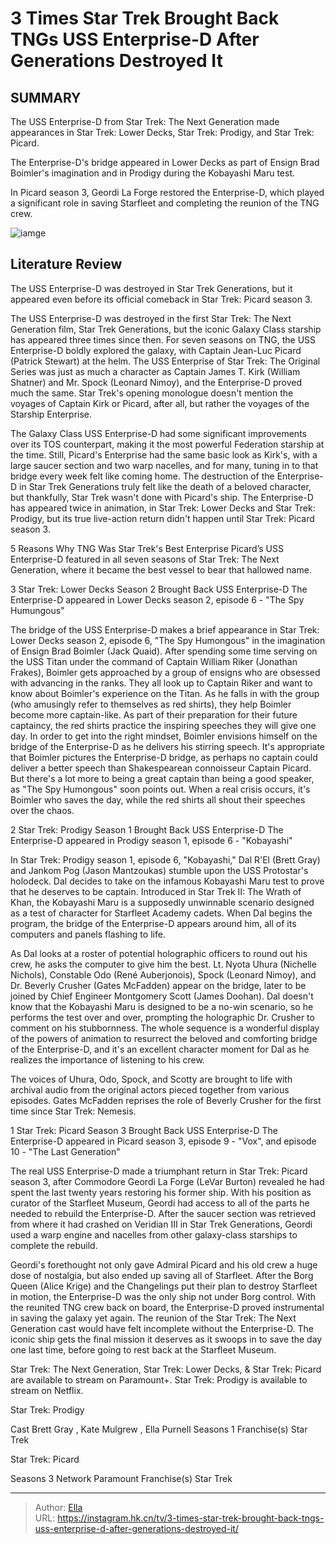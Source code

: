 # 3 Times Star Trek Brought Back TNGs USS Enterprise-D After Generations Destroyed It


## SUMMARY 


 The USS Enterprise-D from Star Trek: The Next Generation made appearances in Star Trek: Lower Decks, Star Trek: Prodigy, and Star Trek: Picard. 

 The Enterprise-D&#39;s bridge appeared in Lower Decks as part of Ensign Brad Boimler&#39;s imagination and in Prodigy during the Kobayashi Maru test. 

 In Picard season 3, Geordi La Forge restored the Enterprise-D, which played a significant role in saving Starfleet and completing the reunion of the TNG crew. 

![iamge](https://static1.srcdn.com/wordpress/wp-content/uploads/2024/01/star-trek-uss-enterprise-d-3-returns.jpg)

## Literature Review
The USS Enterprise-D was destroyed in Star Trek Generations, but it appeared even before its official comeback in Star Trek: Picard season 3.



The USS Enterprise-D was destroyed in the first Star Trek: The Next Generation film, Star Trek Generations, but the iconic Galaxy Class starship has appeared three times since then. For seven seasons on TNG, the USS Enterprise-D boldly explored the galaxy, with Captain Jean-Luc Picard (Patrick Stewart) at the helm. The USS Enterprise of Star Trek: The Original Series was just as much a character as Captain James T. Kirk (William Shatner) and Mr. Spock (Leonard Nimoy), and the Enterprise-D proved much the same. Star Trek&#39;s opening monologue doesn&#39;t mention the voyages of Captain Kirk or Picard, after all, but rather the voyages of the Starship Enterprise.


The Galaxy Class USS Enterprise-D had some significant improvements over its TOS counterpart, making it the most powerful Federation starship at the time. Still, Picard&#39;s Enterprise had the same basic look as Kirk&#39;s, with a large saucer section and two warp nacelles, and for many, tuning in to that bridge every week felt like coming home. The destruction of the Enterprise-D in Star Trek Generations truly felt like the death of a beloved character, but thankfully, Star Trek wasn&#39;t done with Picard&#39;s ship. The Enterprise-D has appeared twice in animation, in Star Trek: Lower Decks and Star Trek: Prodigy, but its true live-action return didn&#39;t happen until Star Trek: Picard season 3.
            


 5 Reasons Why TNG Was Star Trek&#39;s Best Enterprise 
Picard’s USS Enterprise-D featured in all seven seasons of Star Trek: The Next Generation, where it became the best vessel to bear that hallowed name.




 3  Star Trek: Lower Decks Season 2 Brought Back USS Enterprise-D 
The Enterprise-D appeared in Lower Decks season 2, episode 6 - &#34;The Spy Humungous&#34;
        

The bridge of the USS Enterprise-D makes a brief appearance in Star Trek: Lower Decks season 2, episode 6, &#34;The Spy Humongous&#34; in the imagination of Ensign Brad Boimler (Jack Quaid). After spending some time serving on the USS Titan under the command of Captain William Riker (Jonathan Frakes), Boimler gets approached by a group of ensigns who are obsessed with advancing in the ranks. They all look up to Captain Riker and want to know about Boimler&#39;s experience on the Titan. As he falls in with the group (who amusingly refer to themselves as red shirts), they help Boimler become more captain-like.
As part of their preparation for their future captaincy, the red shirts practice the inspiring speeches they will give one day. In order to get into the right mindset, Boimler envisions himself on the bridge of the Enterprise-D as he delivers his stirring speech. It&#39;s appropriate that Boimler pictures the Enterprise-D bridge, as perhaps no captain could deliver a better speech than Shakespearean connoisseur Captain Picard. But there&#39;s a lot more to being a great captain than being a good speaker, as &#34;The Spy Humongous&#34; soon points out. When a real crisis occurs, it&#39;s Boimler who saves the day, while the red shirts all shout their speeches over the chaos.





 2  Star Trek: Prodigy Season 1 Brought Back USS Enterprise-D 
The Enterprise-D appeared in Prodigy season 1, episode 6 - &#34;Kobayashi&#34;




In Star Trek: Prodigy season 1, episode 6, &#34;Kobayashi,&#34; Dal R&#39;El (Brett Gray) and Jankom Pog (Jason Mantzoukas) stumble upon the USS Protostar&#39;s holodeck. Dal decides to take on the infamous Kobayashi Maru test to prove that he deserves to be captain. Introduced in Star Trek II: The Wrath of Khan, the Kobayashi Maru is a supposedly unwinnable scenario designed as a test of character for Starfleet Academy cadets. When Dal begins the program, the bridge of the Enterprise-D appears around him, all of its computers and panels flashing to life.

As Dal looks at a roster of potential holographic officers to round out his crew, he asks the computer to give him the best. Lt. Nyota Uhura (Nichelle Nichols), Constable Odo (René Auberjonois), Spock (Leonard Nimoy), and Dr. Beverly Crusher (Gates McFadden) appear on the bridge, later to be joined by Chief Engineer Montgomery Scott (James Doohan). Dal doesn&#39;t know that the Kobayashi Maru is designed to be a no-win scenario, so he performs the test over and over, prompting the holographic Dr. Crusher to comment on his stubbornness. The whole sequence is a wonderful display of the powers of animation to resurrect the beloved and comforting bridge of the Enterprise-D, and it&#39;s an excellent character moment for Dal as he realizes the importance of listening to his crew.

The voices of Uhura, Odo, Spock, and Scotty are brought to life with archival audio from the original actors pieced together from various episodes. Gates McFadden reprises the role of Beverly Crusher for the first time since Star Trek: Nemesis. 



 1  Star Trek: Picard Season 3 Brought Back USS Enterprise-D 
The Enterprise-D appeared in Picard season 3, episode 9 - &#34;Vox&#34;, and episode 10 - &#34;The Last Generation&#34;





The real USS Enterprise-D made a triumphant return in Star Trek: Picard season 3, after Commodore Geordi La Forge (LeVar Burton) revealed he had spent the last twenty years restoring his former ship. With his position as curator of the Starfleet Museum, Geordi had access to all of the parts he needed to rebuild the Enterprise-D. After the saucer section was retrieved from where it had crashed on Veridian III in Star Trek Generations, Geordi used a warp engine and nacelles from other galaxy-class starships to complete the rebuild.


Geordi&#39;s forethought not only gave Admiral Picard and his old crew a huge dose of nostalgia, but also ended up saving all of Starfleet. After the Borg Queen (Alice Krige) and the Changelings put their plan to destroy Starfleet in motion, the Enterprise-D was the only ship not under Borg control. With the reunited TNG crew back on board, the Enterprise-D proved instrumental in saving the galaxy yet again. The reunion of the Star Trek: The Next Generation cast would have felt incomplete without the Enterprise-D. The iconic ship gets the final mission it deserves as it swoops in to save the day one last time, before going to rest back at the Starfleet Museum.


Star Trek: The Next Generation, Star Trek: Lower Decks, &amp; Star Trek: Picard are available to stream on Paramount&#43;. Star Trek: Prodigy is available to stream on Netflix. 

    
        

 Star Trek: Prodigy 

 Cast   Brett Gray , Kate Mulgrew , Ella Purnell    Seasons   1    Franchise(s)   Star Trek    



 Star Trek: Picard 

 Seasons   3    Network   Paramount    Franchise(s)   Star Trek    





---

> Author: [Ella](https://instagram.hk.cn/)  
> URL: https://instagram.hk.cn/tv/3-times-star-trek-brought-back-tngs-uss-enterprise-d-after-generations-destroyed-it/  

